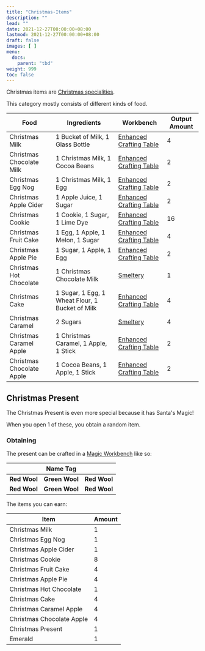 ```yaml
---
title: "Christmas-Items"
description: ""
lead: ""
date: 2021-12-27T00:00:00+08:00
lastmod: 2021-12-27T00:00:00+08:00
draft: false
images: [ ]
menu:
  docs:
    parent: "tbd"
weight: 999
toc: false
---
```


Christmas items are [Christmas specialities](/docs/slimefun/christmas-seasonal-category).

This category mostly consists of different kinds of food.

| Food                      | Ingredients                                     | Workbench                                                         | Output Amount |
| ------------------------- | ----------------------------------------------- | ----------------------------------------------------------------- | ------------- |
| Christmas Milk            | 1 Bucket of Milk, 1 Glass Bottle                | [Enhanced Crafting Table](/docs/slimefun/enhanced-crafting-table) | 4             |
| Christmas Chocolate Milk  | 1 Christmas Milk, 1 Cocoa Beans                 | [Enhanced Crafting Table](/docs/slimefun/enhanced-crafting-table) | 2             |
| Christmas Egg Nog         | 1 Christmas Milk, 1 Egg                         | [Enhanced Crafting Table](/docs/slimefun/enhanced-crafting-table) | 2             |
| Christmas Apple Cider     | 1 Apple Juice, 1 Sugar                          | [Enhanced Crafting Table](/docs/slimefun/enhanced-crafting-table) | 2             |
| Christmas Cookie          | 1 Cookie, 1 Sugar, 1 Lime Dye                   | [Enhanced Crafting Table](/docs/slimefun/enhanced-crafting-table) | 16            |
| Christmas Fruit Cake      | 1 Egg, 1 Apple, 1 Melon, 1 Sugar                | [Enhanced Crafting Table](/docs/slimefun/enhanced-crafting-table) | 4             |
| Christmas Apple Pie       | 1 Sugar, 1 Apple, 1 Egg                         | [Enhanced Crafting Table](/docs/slimefun/enhanced-crafting-table) | 2             |
| Christmas Hot Chocolate   | 1 Christmas Chocolate Milk                      | [Smeltery](/docs/slimefun/smeltery)                               | 1             |
| Christmas Cake            | 1 Sugar, 1 Egg, 1 Wheat Flour, 1 Bucket of Milk | [Enhanced Crafting Table](/docs/slimefun/enhanced-crafting-table) | 4             |
| Christmas Caramel         | 2 Sugars                                        | [Smeltery](/docs/slimefun/smeltery)                               | 4             |
| Christmas Caramel Apple   | 1 Christmas Caramel, 1 Apple, 1 Stick           | [Enhanced Crafting Table](/docs/slimefun/enhanced-crafting-table) | 2             |
| Christmas Chocolate Apple | 1 Cocoa Beans, 1 Apple, 1 Stick                 | [Enhanced Crafting Table](/docs/slimefun/enhanced-crafting-table) | 2             |

## Christmas Present

The Christmas Present is even more special because it has Santa's Magic!

When you open 1 of these, you obtain a random item.

### Obtaining

The present can be crafted in a [Magic Workbench](/docs/slimefun/magic-workbench) like so:

|              | Name Tag       |              |
| ------------ | -------------- | ------------ |
| **Red Wool** | **Green Wool** | **Red Wool** |
| **Red Wool** | **Green Wool** | **Red Wool** |

The items you can earn:

| Item                      | Amount |
| ------------------------- | ------ |
| Christmas Milk            | 1      |
| Christmas Egg Nog         | 1      |
| Christmas Apple Cider     | 1      |
| Christmas Cookie          | 8      |
| Christmas Fruit Cake      | 4      |
| Christmas Apple Pie       | 4      |
| Christmas Hot Chocolate   | 1      |
| Christmas Cake            | 4      |
| Christmas Caramel Apple   | 4      |
| Christmas Chocolate Apple | 4      |
| Christmas Present         | 1      |
| Emerald                   | 1      |
